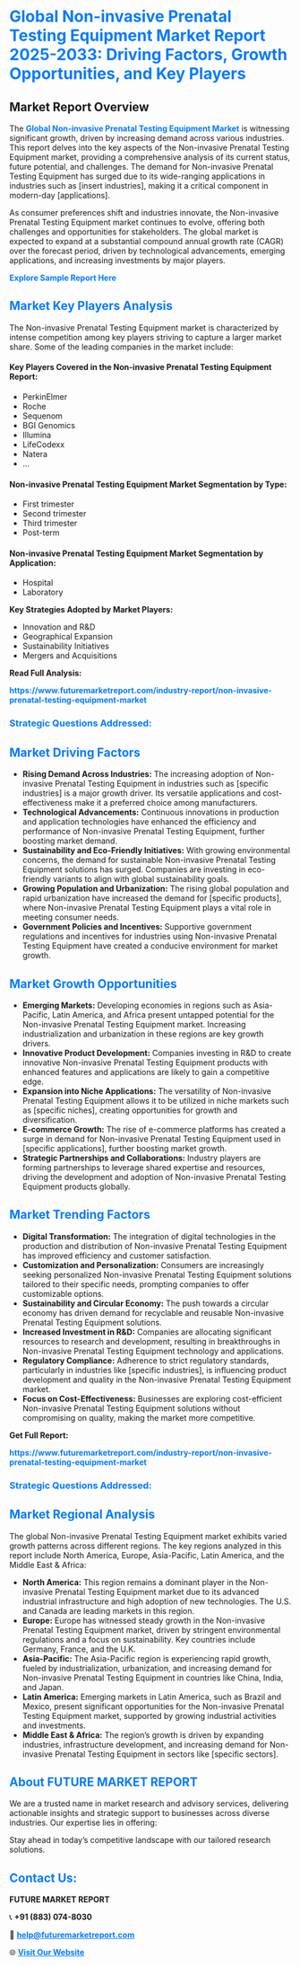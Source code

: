 <h1 style="color: #007BFF;">Global Non-invasive Prenatal Testing Equipment Market Report 2025-2033: Driving Factors, Growth Opportunities, and Key Players</h1>

<section id="overview">
<h2>Market Report Overview</h2>
<p>The <a href="https://www.futuremarketreport.com/industry-report/non-invasive-prenatal-testing-equipment-market" style="color: #007BFF; text-decoration: none;"><strong>Global Non-invasive Prenatal Testing Equipment Market</strong></a> is witnessing significant growth, driven by increasing demand across various industries. This report delves into the key aspects of the Non-invasive Prenatal Testing Equipment market, providing a comprehensive analysis of its current status, future potential, and challenges. The demand for Non-invasive Prenatal Testing Equipment has surged due to its wide-ranging applications in industries such as [insert industries], making it a critical component in modern-day [applications].</p>
<p>As consumer preferences shift and industries innovate, the Non-invasive Prenatal Testing Equipment market continues to evolve, offering both challenges and opportunities for stakeholders. The global market is expected to expand at a substantial compound annual growth rate (CAGR) over the forecast period, driven by technological advancements, emerging applications, and increasing investments by major players.</p>
</section>

<section id="overview">
<p><a href="https://www.futuremarketreport.com/request-sample/reportId=102998" style="color: #007BFF; text-decoration: none;"><strong>Explore Sample Report Here</strong></a></p>
</section>

<section id="key-players">
<h2 style="color: #007BFF;">Market Key Players Analysis</h2>
<p>The Non-invasive Prenatal Testing Equipment market is characterized by intense competition among key players striving to capture a larger market share. Some of the leading companies in the market include:</p>
<h4>Key Players Covered in the Non-invasive Prenatal Testing Equipment Report:</h4>
<ul><li>PerkinElmer</li><li>Roche</li><li>Sequenom</li><li>BGI Genomics</li><li>Illumina</li><li>LifeCodexx</li><li>Natera</li><li>...</li></ul>
<h4>Non-invasive Prenatal Testing Equipment Market Segmentation by Type:</h4>
<ul><li>First trimester</li><li>Second trimester</li><li>Third trimester</li><li>Post-term</li></ul>

<h4>Non-invasive Prenatal Testing Equipment Market Segmentation by Application:</h4>
<ul><li>Hospital</li><li>Laboratory</li></ul>
<p><strong>Key Strategies Adopted by Market Players:</strong></p>
<ul>
<li>Innovation and R&D</li>
<li>Geographical Expansion</li>
<li>Sustainability Initiatives</li>
<li>Mergers and Acquisitions</li>
</ul>
</section>

<section>
<p><strong>Read Full Analysis: </strong></p><a href="https://www.futuremarketreport.com/industry-report/non-invasive-prenatal-testing-equipment-market" style="color: #007BFF; text-decoration: none;"><strong>https://www.futuremarketreport.com/industry-report/non-invasive-prenatal-testing-equipment-market</strong></a>
<h3 style="color: #007BFF;">Strategic Questions Addressed:</h3>
</section>

<section id="driving-factors">
<h2 style="color: #007BFF;">Market Driving Factors</h2>
<ul>
<li><strong>Rising Demand Across Industries:</strong> The increasing adoption of Non-invasive Prenatal Testing Equipment in industries such as [specific industries] is a major growth driver. Its versatile applications and cost-effectiveness make it a preferred choice among manufacturers.</li>
<li><strong>Technological Advancements:</strong> Continuous innovations in production and application technologies have enhanced the efficiency and performance of Non-invasive Prenatal Testing Equipment, further boosting market demand.</li>
<li><strong>Sustainability and Eco-Friendly Initiatives:</strong> With growing environmental concerns, the demand for sustainable Non-invasive Prenatal Testing Equipment solutions has surged. Companies are investing in eco-friendly variants to align with global sustainability goals.</li>
<li><strong>Growing Population and Urbanization:</strong> The rising global population and rapid urbanization have increased the demand for [specific products], where Non-invasive Prenatal Testing Equipment plays a vital role in meeting consumer needs.</li>
<li><strong>Government Policies and Incentives:</strong> Supportive government regulations and incentives for industries using Non-invasive Prenatal Testing Equipment have created a conducive environment for market growth.</li>
</ul>
</section>

<section id="growth-opportunities">
<h2 style="color: #007BFF;">Market Growth Opportunities</h2>
<ul>
<li><strong>Emerging Markets:</strong> Developing economies in regions such as Asia-Pacific, Latin America, and Africa present untapped potential for the Non-invasive Prenatal Testing Equipment market. Increasing industrialization and urbanization in these regions are key growth drivers.</li>
<li><strong>Innovative Product Development:</strong> Companies investing in R&D to create innovative Non-invasive Prenatal Testing Equipment products with enhanced features and applications are likely to gain a competitive edge.</li>
<li><strong>Expansion into Niche Applications:</strong> The versatility of Non-invasive Prenatal Testing Equipment allows it to be utilized in niche markets such as [specific niches], creating opportunities for growth and diversification.</li>
<li><strong>E-commerce Growth:</strong> The rise of e-commerce platforms has created a surge in demand for Non-invasive Prenatal Testing Equipment used in [specific applications], further boosting market growth.</li>
<li><strong>Strategic Partnerships and Collaborations:</strong> Industry players are forming partnerships to leverage shared expertise and resources, driving the development and adoption of Non-invasive Prenatal Testing Equipment products globally.</li>
</ul>
</section>

<section id="trending-factors">
<h2 style="color: #007BFF;">Market Trending Factors</h2>
<ul>
<li><strong>Digital Transformation:</strong> The integration of digital technologies in the production and distribution of Non-invasive Prenatal Testing Equipment has improved efficiency and customer satisfaction.</li>
<li><strong>Customization and Personalization:</strong> Consumers are increasingly seeking personalized Non-invasive Prenatal Testing Equipment solutions tailored to their specific needs, prompting companies to offer customizable options.</li>
<li><strong>Sustainability and Circular Economy:</strong> The push towards a circular economy has driven demand for recyclable and reusable Non-invasive Prenatal Testing Equipment solutions.</li>
<li><strong>Increased Investment in R&D:</strong> Companies are allocating significant resources to research and development, resulting in breakthroughs in Non-invasive Prenatal Testing Equipment technology and applications.</li>
<li><strong>Regulatory Compliance:</strong> Adherence to strict regulatory standards, particularly in industries like [specific industries], is influencing product development and quality in the Non-invasive Prenatal Testing Equipment market.</li>
<li><strong>Focus on Cost-Effectiveness:</strong> Businesses are exploring cost-efficient Non-invasive Prenatal Testing Equipment solutions without compromising on quality, making the market more competitive.</li>
</ul>
</section>

<section>
<p><strong>Get Full Report: </strong></p><a href="https://www.futuremarketreport.com/industry-report/non-invasive-prenatal-testing-equipment-market" style="color: #007BFF; text-decoration: none;"><strong>https://www.futuremarketreport.com/industry-report/non-invasive-prenatal-testing-equipment-market</strong></a>
<h3 style="color: #007BFF;">Strategic Questions Addressed:</h3>
</section>


<section id="regional-analysis">
<h2 style="color: #007BFF;">Market Regional Analysis</h2>
<p>The global Non-invasive Prenatal Testing Equipment market exhibits varied growth patterns across different regions. The key regions analyzed in this report include North America, Europe, Asia-Pacific, Latin America, and the Middle East & Africa:</p>
<ul>
<li><strong>North America:</strong> This region remains a dominant player in the Non-invasive Prenatal Testing Equipment market due to its advanced industrial infrastructure and high adoption of new technologies. The U.S. and Canada are leading markets in this region.</li>
<li><strong>Europe:</strong> Europe has witnessed steady growth in the Non-invasive Prenatal Testing Equipment market, driven by stringent environmental regulations and a focus on sustainability. Key countries include Germany, France, and the U.K.</li>
<li><strong>Asia-Pacific:</strong> The Asia-Pacific region is experiencing rapid growth, fueled by industrialization, urbanization, and increasing demand for Non-invasive Prenatal Testing Equipment in countries like China, India, and Japan.</li>
<li><strong>Latin America:</strong> Emerging markets in Latin America, such as Brazil and Mexico, present significant opportunities for the Non-invasive Prenatal Testing Equipment market, supported by growing industrial activities and investments.</li>
<li><strong>Middle East & Africa:</strong> The region’s growth is driven by expanding industries, infrastructure development, and increasing demand for Non-invasive Prenatal Testing Equipment in sectors like [specific sectors].</li>
</ul>
</section>

<footer>
<h2 style="color: #007BFF;">About FUTURE MARKET REPORT</h2>
<p>We are a trusted name in market research and advisory services, delivering actionable insights and strategic support to businesses across diverse industries. Our expertise lies in offering:</p>

<p>Stay ahead in today’s competitive landscape with our tailored research solutions.</p>

<h2 style="color: #007BFF;">Contact Us:</h2>
<p><strong>FUTURE MARKET REPORT</strong></p>
<p>📞 <strong>+91 (883) 074-8030</strong></p>
<p>📧 <strong><a href="mailto:help@futuremarketreport.com" style="color: #007BFF;">help@futuremarketreport.com</a></strong></p>
<p>🌐 <strong><a href="https://www.futuremarketreport.com/" style="color: #007BFF;">Visit Our Website</a></strong></p>
</footer>